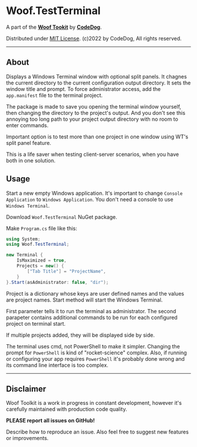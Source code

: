 ﻿# Woof.TestTerminal

A part of the [**Woof Tookit**](../../Readme.md)
by **[CodeDog](https://www.codedog.pl)**.

Distributed under [MIT License](https://en.wikipedia.org/wiki/MIT_License).
(c)2022 by CodeDog, All rights reserved.

---

## About

Displays a Windows Terminal window with optional split panels.
It chagnes the current directory to the current configuration output directory.
It sets the window title and prompt. To force administrator access, add the
`app.manifest` file to the terminal project.

The package is made to save you opening the terminal window yourself, then changing
the directory to the project's output.
And you don't see this annoying too long path to your project output directory
with no room to enter commands.

Important option is to test more than one project in one window using WT's
split panel feature.

This is a life saver when testing client-server scenarios, when you have both
in one solution.

## Usage

Start a new empty Windows application. It's important to change
`Console Application` to `Windows Application`. You don't need a console to use
`Windows Terminal`.

Download `Woof.TestTerminal` NuGet package.

Make `Program.cs` file like this:

```cs
using System;
using Woof.TestTerminal;

new Terminal {
    IsMaximized = true,
    Projects = new() {
        ["Tab Title"] = "ProjectName",
    }
}.Start(asAdministrator: false, "dir");
```

Project is a dictionary whose keys are user defined names and the values are
project names. Start method will start the Windows Terminal.

First parameter tells it to run the terminal as administrator.
The second parapeter contains additional commands to be run for each configured project
on terminal start.

If multiple projects added, they will be displayed side by side.

The terminal uses cmd, not PowerShell to make it simpler.
Changing the prompt for `PowerShell` is kind of "rocket-science" complex.
Also, if running or configuring your app requires `PowerShell` it's probably
done wrong and its command line interface is too complex.

---

## Disclaimer

Woof Toolkit is a work in progress in constant development,
however it's carefully maintained with production code quality.

**PLEASE report all issues on GitHub!**

Describe how to reproduce an issue.
Also feel free to suggest new features or improvements.